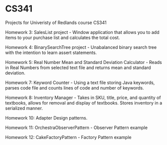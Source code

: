 # CS341

Projects for Univeristy of Redlands course CS341

Homework 3: SalesList project - Window application that allows you to add items to your purchase list and calculates the total cost.

Homework 4: BinarySearchTree project - Unabalanced binary search tree with the intention to learn assert statements.

Homework 5: Real Number Mean and Standard Deviation Calculator - Reads in Real Numbers from selected text file and returns mean and standard deviation.

Homework 7: Keyword Counter - Using a text file storing Java keywords, parses code file and counts lines of code and number of keywords.

Homework 8: Inventory Manager - Takes in SKU, title, price, and quantity of textbooks, allows for removal and display of textbooks. Stores inventory in a serialized manner.

Homework 10: Adapter Design patterns.

Homework 11: OrchestraObserverPattern - Observer Pattern example

Homework 12: CakeFactoryPattern - Factory Pattern example
